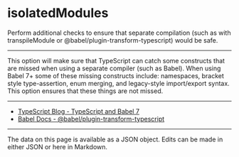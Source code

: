<!-- Important! Do not modify comment blocks. They are necessary for the transformer to work properly -->

<!-- title -->
# isolatedModules

<!-- shortDescription -->
Perform additional checks to ensure that separate compilation (such as with transpileModule or @babel/plugin-transform-typescript) would be safe.

---

<!-- extendedDescription -->
This option will make sure that TypeScript can catch some constructs that are missed when using a separate compiler (such as Babel). When using Babel 7+ some of these missing constructs include: namespaces, bracket style type-assertion, enum merging, and legacy-style import/export syntax. This option ensures that these things are not missed.

---

<!-- references -->
- [TypeScript Blog - TypeScript and Babel 7](https://devblogs.microsoft.com/typescript/typescript-and-babel-7/)
- [Babel Docs - @babel/plugin-transform-typescript](https://babeljs.io/docs/en/babel-plugin-transform-typescript)
---

<!-- footer -->
The data on this page is available as a JSON object. Edits can be made in either JSON or here in Markdown.
